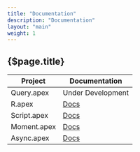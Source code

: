 ```yaml
---
title: "Documentation"
description: "Documentation"
layout: "main"
weight: 1
---
```


## {$page.title}

| Project | Documentation |
| ------- | ------------- |
| Query.apex | Under Development |
| R.apex | [Docs](https://click-to-cloud.github.io/r-apex/) |
| Script.apex | [Docs](https://click-to-cloud.github.io/script-apex/) |
| Moment.apex | [Docs](https://click-to-cloud.github.io/moment-apex/) |
| Async.apex | [Docs](https://click-to-cloud.github.io/async-apex/) |
